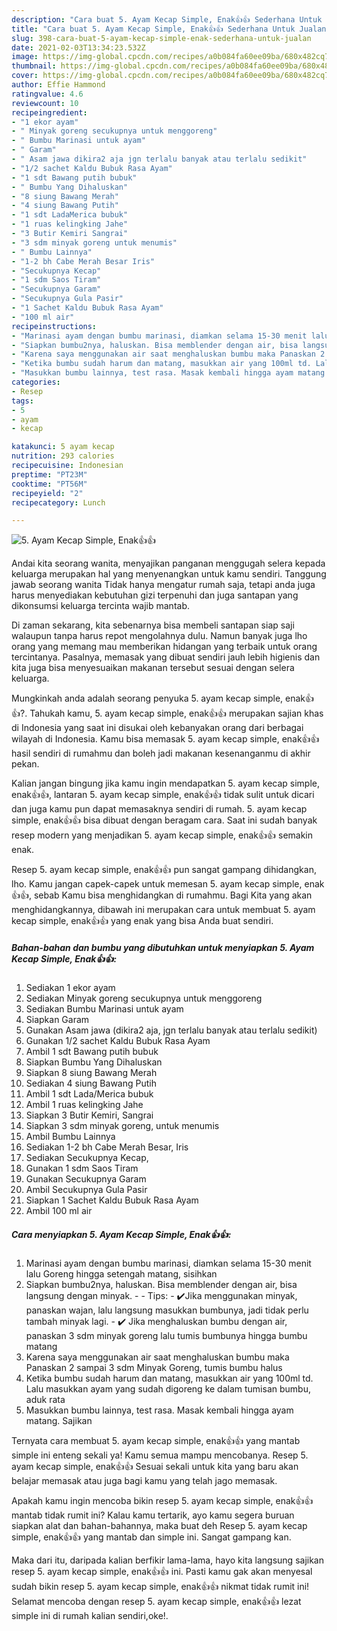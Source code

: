 ```yaml
---
description: "Cara buat 5. Ayam Kecap Simple, Enak👍👍 Sederhana Untuk Jualan"
title: "Cara buat 5. Ayam Kecap Simple, Enak👍👍 Sederhana Untuk Jualan"
slug: 398-cara-buat-5-ayam-kecap-simple-enak-sederhana-untuk-jualan
date: 2021-02-03T13:34:23.532Z
image: https://img-global.cpcdn.com/recipes/a0b084fa60ee09ba/680x482cq70/5-ayam-kecap-simple-enak👍👍-foto-resep-utama.jpg
thumbnail: https://img-global.cpcdn.com/recipes/a0b084fa60ee09ba/680x482cq70/5-ayam-kecap-simple-enak👍👍-foto-resep-utama.jpg
cover: https://img-global.cpcdn.com/recipes/a0b084fa60ee09ba/680x482cq70/5-ayam-kecap-simple-enak👍👍-foto-resep-utama.jpg
author: Effie Hammond
ratingvalue: 4.6
reviewcount: 10
recipeingredient:
- "1 ekor ayam"
- " Minyak goreng secukupnya untuk menggoreng"
- " Bumbu Marinasi untuk ayam"
- " Garam"
- " Asam jawa dikira2 aja jgn terlalu banyak atau terlalu sedikit"
- "1/2 sachet Kaldu Bubuk Rasa Ayam"
- "1 sdt Bawang putih bubuk"
- " Bumbu Yang Dihaluskan"
- "8 siung Bawang Merah"
- "4 siung Bawang Putih"
- "1 sdt LadaMerica bubuk"
- "1 ruas kelingking Jahe"
- "3 Butir Kemiri Sangrai"
- "3 sdm minyak goreng untuk menumis"
- " Bumbu Lainnya"
- "1-2 bh Cabe Merah Besar Iris"
- "Secukupnya Kecap"
- "1 sdm Saos Tiram"
- "Secukupnya Garam"
- "Secukupnya Gula Pasir"
- "1 Sachet Kaldu Bubuk Rasa Ayam"
- "100 ml air"
recipeinstructions:
- "Marinasi ayam dengan bumbu marinasi, diamkan selama 15-30 menit lalu Goreng hingga setengah matang, sisihkan"
- "Siapkan bumbu2nya, haluskan. Bisa memblender dengan air, bisa langsung dengan minyak.  Tips: ✔️Jika menggunakan minyak, panaskan wajan, lalu langsung masukkan bumbunya, jadi tidak perlu tambah minyak lagi. ✔️ Jika menghaluskan bumbu dengan air, panaskan 3 sdm minyak goreng lalu tumis bumbunya hingga bumbu matang"
- "Karena saya menggunakan air saat menghaluskan bumbu maka Panaskan 2 sampai 3 sdm Minyak Goreng, tumis bumbu halus"
- "Ketika bumbu sudah harum dan matang, masukkan air yang 100ml td. Lalu masukkan ayam yang sudah digoreng ke dalam tumisan bumbu, aduk rata"
- "Masukkan bumbu lainnya, test rasa. Masak kembali hingga ayam matang. Sajikan"
categories:
- Resep
tags:
- 5
- ayam
- kecap

katakunci: 5 ayam kecap 
nutrition: 293 calories
recipecuisine: Indonesian
preptime: "PT23M"
cooktime: "PT56M"
recipeyield: "2"
recipecategory: Lunch

---
```



![5. Ayam Kecap Simple, Enak👍👍](https://img-global.cpcdn.com/recipes/a0b084fa60ee09ba/680x482cq70/5-ayam-kecap-simple-enak👍👍-foto-resep-utama.jpg)

Andai kita seorang wanita, menyajikan panganan menggugah selera kepada keluarga merupakan hal yang menyenangkan untuk kamu sendiri. Tanggung jawab seorang  wanita Tidak hanya mengatur rumah saja, tetapi anda juga harus menyediakan kebutuhan gizi terpenuhi dan juga santapan yang dikonsumsi keluarga tercinta wajib mantab.

Di zaman  sekarang, kita sebenarnya bisa membeli santapan siap saji walaupun tanpa harus repot mengolahnya dulu. Namun banyak juga lho orang yang memang mau memberikan hidangan yang terbaik untuk orang tercintanya. Pasalnya, memasak yang dibuat sendiri jauh lebih higienis dan kita juga bisa menyesuaikan makanan tersebut sesuai dengan selera keluarga. 



Mungkinkah anda adalah seorang penyuka 5. ayam kecap simple, enak👍👍?. Tahukah kamu, 5. ayam kecap simple, enak👍👍 merupakan sajian khas di Indonesia yang saat ini disukai oleh kebanyakan orang dari berbagai wilayah di Indonesia. Kamu bisa memasak 5. ayam kecap simple, enak👍👍 hasil sendiri di rumahmu dan boleh jadi makanan kesenanganmu di akhir pekan.

Kalian jangan bingung jika kamu ingin mendapatkan 5. ayam kecap simple, enak👍👍, lantaran 5. ayam kecap simple, enak👍👍 tidak sulit untuk dicari dan juga kamu pun dapat memasaknya sendiri di rumah. 5. ayam kecap simple, enak👍👍 bisa dibuat dengan beragam cara. Saat ini sudah banyak resep modern yang menjadikan 5. ayam kecap simple, enak👍👍 semakin enak.

Resep 5. ayam kecap simple, enak👍👍 pun sangat gampang dihidangkan, lho. Kamu jangan capek-capek untuk memesan 5. ayam kecap simple, enak👍👍, sebab Kamu bisa menghidangkan di rumahmu. Bagi Kita yang akan menghidangkannya, dibawah ini merupakan cara untuk membuat 5. ayam kecap simple, enak👍👍 yang enak yang bisa Anda buat sendiri.

<!--inarticleads1-->

##### Bahan-bahan dan bumbu yang dibutuhkan untuk menyiapkan 5. Ayam Kecap Simple, Enak👍👍:

1. Sediakan 1 ekor ayam
1. Sediakan  Minyak goreng secukupnya untuk menggoreng
1. Sediakan  Bumbu Marinasi untuk ayam
1. Siapkan  Garam
1. Gunakan  Asam jawa (dikira2 aja, jgn terlalu banyak atau terlalu sedikit)
1. Gunakan 1/2 sachet Kaldu Bubuk Rasa Ayam
1. Ambil 1 sdt Bawang putih bubuk
1. Siapkan  Bumbu Yang Dihaluskan
1. Siapkan 8 siung Bawang Merah
1. Sediakan 4 siung Bawang Putih
1. Ambil 1 sdt Lada/Merica bubuk
1. Ambil 1 ruas kelingking Jahe
1. Siapkan 3 Butir Kemiri, Sangrai
1. Siapkan 3 sdm minyak goreng, untuk menumis
1. Ambil  Bumbu Lainnya
1. Sediakan 1-2 bh Cabe Merah Besar, Iris
1. Sediakan Secukupnya Kecap,
1. Gunakan 1 sdm Saos Tiram
1. Gunakan Secukupnya Garam
1. Ambil Secukupnya Gula Pasir
1. Siapkan 1 Sachet Kaldu Bubuk Rasa Ayam
1. Ambil 100 ml air




<!--inarticleads2-->

##### Cara menyiapkan 5. Ayam Kecap Simple, Enak👍👍:

1. Marinasi ayam dengan bumbu marinasi, diamkan selama 15-30 menit lalu Goreng hingga setengah matang, sisihkan
1. Siapkan bumbu2nya, haluskan. Bisa memblender dengan air, bisa langsung dengan minyak. -  - Tips: - ✔️Jika menggunakan minyak, panaskan wajan, lalu langsung masukkan bumbunya, jadi tidak perlu tambah minyak lagi. - ✔️ Jika menghaluskan bumbu dengan air, panaskan 3 sdm minyak goreng lalu tumis bumbunya hingga bumbu matang
1. Karena saya menggunakan air saat menghaluskan bumbu maka Panaskan 2 sampai 3 sdm Minyak Goreng, tumis bumbu halus
1. Ketika bumbu sudah harum dan matang, masukkan air yang 100ml td. Lalu masukkan ayam yang sudah digoreng ke dalam tumisan bumbu, aduk rata
1. Masukkan bumbu lainnya, test rasa. Masak kembali hingga ayam matang. Sajikan




Ternyata cara membuat 5. ayam kecap simple, enak👍👍 yang mantab simple ini enteng sekali ya! Kamu semua mampu mencobanya. Resep 5. ayam kecap simple, enak👍👍 Sesuai sekali untuk kita yang baru akan belajar memasak atau juga bagi kamu yang telah jago memasak.

Apakah kamu ingin mencoba bikin resep 5. ayam kecap simple, enak👍👍 mantab tidak rumit ini? Kalau kamu tertarik, ayo kamu segera buruan siapkan alat dan bahan-bahannya, maka buat deh Resep 5. ayam kecap simple, enak👍👍 yang mantab dan simple ini. Sangat gampang kan. 

Maka dari itu, daripada kalian berfikir lama-lama, hayo kita langsung sajikan resep 5. ayam kecap simple, enak👍👍 ini. Pasti kamu gak akan menyesal sudah bikin resep 5. ayam kecap simple, enak👍👍 nikmat tidak rumit ini! Selamat mencoba dengan resep 5. ayam kecap simple, enak👍👍 lezat simple ini di rumah kalian sendiri,oke!.

